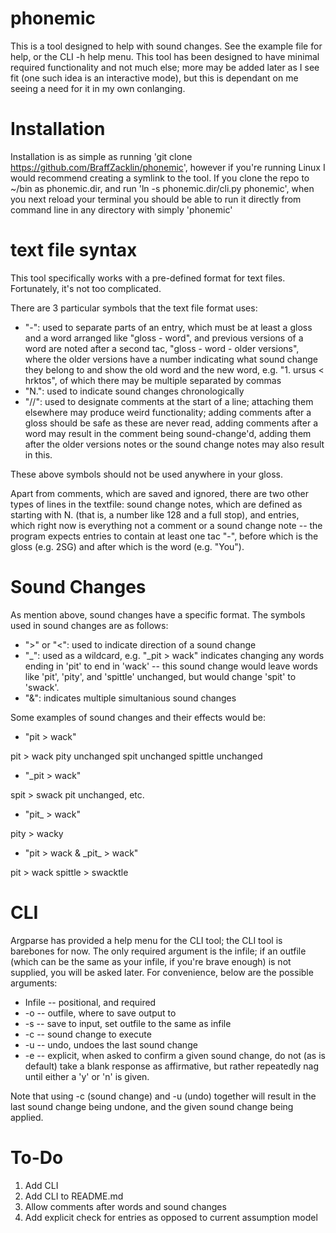 # phonemic

This is a tool designed to help with sound changes. See the example file for help, or the CLI -h help menu.
This tool has been designed to have minimal required functionality and not much else; more may be added later as I see fit (one such idea is an interactive mode), but this is dependant on me seeing a need for it in my own conlanging. 

# Installation

Installation is as simple as running 'git clone https://github.com/BraffZacklin/phonemic', however if you're running Linux I would recommend creating a symlink to the tool. If you clone the repo to \~/bin as phonemic.dir, and run 'ln -s phonemic.dir/cli.py phonemic', when you next reload your terminal you should be able to run it directly from command line in any directory with simply 'phonemic'

# text file syntax

This tool specifically works with a pre-defined format for text files. Fortunately, it's not too complicated.

There are 3 particular symbols that the text file format uses:

- "-": used to separate parts of an entry, which must be at least a gloss and a word arranged like "gloss - word", and previous versions of a word are noted after a second tac, "gloss - word - older versions", where the older versions have a number indicating what sound change they belong to and show the old word and the new word, e.g. "1. ursus < hrktos", of which there may be multiple separated by commas
- "N.": used to indicate sound changes chronologically 
- "//": used to designate comments at the start of a line; attaching them elsewhere may produce weird functionality; adding comments after a gloss should be safe as these are never read, adding comments after a word may result in the comment being sound-change'd, adding them after the older versions notes or the sound change notes may also result in this.

These above symbols should not be used anywhere in your gloss. 

Apart from comments, which are saved and ignored, there are two other types of lines in the textfile: sound change notes, which are defined as starting with N. (that is, a number like 128 and a full stop), and entries, which right now is everything not a comment or a sound change note -- the program expects entries to contain at least one tac "-", before which is the gloss (e.g. 2SG) and after which is the word (e.g. "You").

# Sound Changes

As mention above, sound changes have a specific format. The symbols used in sound changes are as follows:

- ">" or "<": used to indicate direction of a sound change
- "\_": used as a wildcard, e.g. "\_pit > wack" indicates changing any words ending in 'pit' to end in 'wack' -- this sound change would leave words like 'pit', 'pity', and 'spittle' unchanged, but would change 'spit' to 'swack'.
- "&": indicates multiple simultanious sound changes

Some examples of sound changes and their effects would be:

- "pit > wack"

pit > wack
pity unchanged
spit unchanged
spittle unchanged

- "\_pit > wack"

spit > swack
pit unchanged, etc.

- "pit_ > wack"

pity > wacky

- "pit > wack & \_pit\_ > wack"

pit > wack
spittle > swacktle

# CLI

Argparse has provided a help menu for the CLI tool; the CLI tool is barebones for now. 
The only required argument is the infile; if an outfile (which can be the same as your infile, if you're brave enough) is not supplied, you will be asked later. For convenience, below are the possible arguments:

- Infile -- positional, and required
- -o -- outfile, where to save output to
- -s -- save to input, set outfile to the same as infile
- -c -- sound change to execute
- -u -- undo, undoes the last sound change
- -e -- explicit, when asked to confirm a given sound change, do not (as is default) take a blank response as affirmative, but rather repeatedly nag until either a 'y' or 'n' is given.

Note that using -c (sound change) and -u (undo) together will result in the last sound change being undone, and the given sound change being applied.

# To-Do
1. Add CLI
2. Add CLI to README.md
3. Allow comments after words and sound changes
4. Add explicit check for entries as opposed to current assumption model